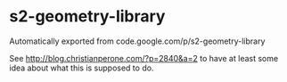 # s2-geometry-library
Automatically exported from code.google.com/p/s2-geometry-library

See http://blog.christianperone.com/?p=2840&a=2 to have at least some idea about what this is supposed to do.
